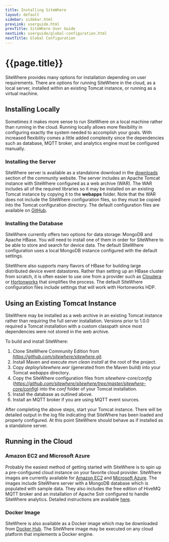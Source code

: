 ```yaml
---
title: Installing SiteWhere
layout: default
sidebar: sidebar.html
prevLink: userguide.html
prevTitle: SiteWhere User Guide
nextLink: userguide/global-configuration.html
nextTitle: Global Configuration
---
```


# {{page.title}}
SiteWhere provides many options for installation depending on user requirements. There are options
for running SiteWhere in the cloud, as a local server, installed within an existing Tomcat instance,
or running as a virtual machine.

## Installing Locally
Sometimes it makes more sense to run SiteWhere on a local machine rather than running in the cloud.
Running locally allows more flexibility in configuring exactly the system needed to accomplish 
your goals. With increased flexibility comes a little added complexity since the dependencies
such as database, MQTT broker, and analytics engine must be configured manually.

### Installing the Server
SiteWhere server is available as a standalone download in the [downloads](http://www.sitewhere.org/downloads)
section of the community website. The server includes an Apache Tomcat instance with SiteWhere
configured as a web archive (WAR). The WAR includes all of the required libraries so it may be
installed on an existing Tomcat instance by copying it to the **webapps** folder. Note
that the WAR does not include the SiteWhere configuration files, so they must be copied into the
Tomcat configuration directory. The default configuration files are available on
[GitHub](https://github.com/sitewhere/sitewhere/tree/master/sitewhere-core/config).

### Installing the Database
SiteWhere currently offers two options for data storage: MongoDB and Apache HBase. You will need to install
one of them in order for SiteWhere to be able to store and search for device data. The default 
SiteWhere configuration uses a local MongoDB instance configured with the default settings. 

SiteWhere also supports many flavors of HBase for building large distributed device event datastores.
Rather than setting up an HBase cluster from scratch, it is often easier to use one from a provider such
as [Cloudera](http://www.cloudera.com) or [Hortonworks](http://hortonworks.com/) that simplifies the process.
The default SiteWhere configuration files include settings that will work with Hortonworks HDP.

## Using an Existing Tomcat Instance
SiteWhere may be installed as a web archive in an existing Tomcat instance rather than 
requiring the full server installation. Versions prior to 1.0.0 required a Tomcat 
installation with a custom classpath since most dependencies were not stored in the
web archive.

To build and install SiteWhere:

1. Clone SiteWhere Community Edition from *https://github.com/sitewhere/sitewhere.git*.
2. Install Maven and execute *mvn clean install* at the root of the project.
3. Copy *deploy/sitewhere.war* (generated from the Maven build) into your Tomcat *webapps* directory.
4. Copy the SiteWhere configuration files from *sitewhere-core/config*
   (*https://github.com/sitewhere/sitewhere/tree/master/sitewhere-core/config*) 
   into the *conf* folder of your Tomcat installation.
5. Install the database as outlined above.
6. Install an MQTT broker if you are using MQTT event sources.

After completing the above steps, start your Tomcat instance. There will be detailed output in the log file indicating
that SiteWhere has been loaded and properly configured. At this point SiteWhere should behave as if installed as a 
standalone server.

## Running in the Cloud

### Amazon EC2 and Microsoft Azure
Probably the easiest method of getting started with SiteWhere is to spin up a pre-configured cloud 
instance on your favorite cloud provider. SiteWhere images are currently available for 
[Amazon EC2](http://aws.amazon.com/ec2/) and [Microsoft Azure](http://azure.microsoft.com/en-us/).
The images include SiteWhere server with a MongoDB database which is populated with sample data. 
They also includes the free edition of HiveMQ MQTT broker and an installation of Apache Solr
configured to handle SiteWhere analytics. Detailed instructions are available
[here](../cloud.html).

### Docker Image
SiteWhere is also available as a Docker image which may be downloaded from
[Docker Hub](https://registry.hub.docker.com/u/sitewhere/sitewhere/). The SiteWhere image
may be executed on any cloud platform that implements a Docker engine.
